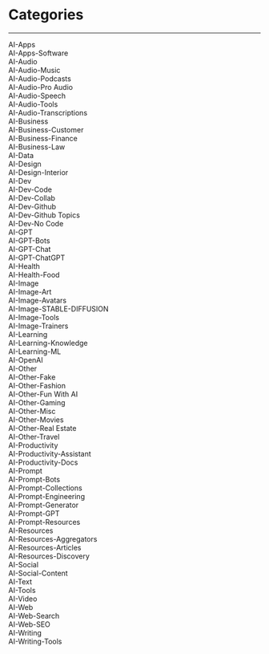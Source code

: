 # Categories

---

AI-Apps  
AI-Apps-Software  
AI-Audio  
AI-Audio-Music  
AI-Audio-Podcasts  
AI-Audio-Pro Audio  
AI-Audio-Speech  
AI-Audio-Tools  
AI-Audio-Transcriptions  
AI-Business  
AI-Business-Customer  
AI-Business-Finance  
AI-Business-Law  
AI-Data  
AI-Design  
AI-Design-Interior  
AI-Dev  
AI-Dev-Code  
AI-Dev-Collab  
AI-Dev-Github  
AI-Dev-Github Topics  
AI-Dev-No Code  
AI-GPT  
AI-GPT-Bots  
AI-GPT-Chat  
AI-GPT-ChatGPT  
AI-Health  
AI-Health-Food  
AI-Image  
AI-Image-Art  
AI-Image-Avatars  
AI-Image-STABLE-DIFFUSION  
AI-Image-Tools  
AI-Image-Trainers  
AI-Learning  
AI-Learning-Knowledge  
AI-Learning-ML  
AI-OpenAI  
AI-Other  
AI-Other-Fake  
AI-Other-Fashion  
AI-Other-Fun With AI  
AI-Other-Gaming  
AI-Other-Misc  
AI-Other-Movies  
AI-Other-Real Estate  
AI-Other-Travel  
AI-Productivity  
AI-Productivity-Assistant  
AI-Productivity-Docs  
AI-Prompt  
AI-Prompt-Bots  
AI-Prompt-Collections  
AI-Prompt-Engineering  
AI-Prompt-Generator  
AI-Prompt-GPT  
AI-Prompt-Resources  
AI-Resources  
AI-Resources-Aggregators  
AI-Resources-Articles  
AI-Resources-Discovery  
AI-Social  
AI-Social-Content  
AI-Text  
AI-Tools  
AI-Video  
AI-Web  
AI-Web-Search  
AI-Web-SEO  
AI-Writing  
AI-Writing-Tools
